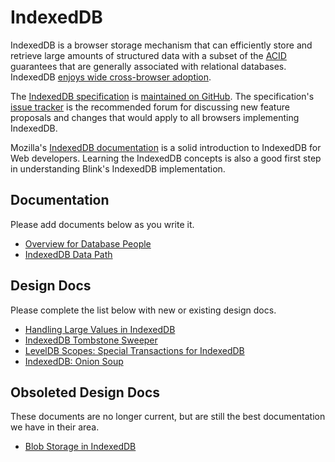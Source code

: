 # IndexedDB

IndexedDB is a browser storage mechanism that can efficiently store and retrieve
large amounts of structured data with a subset of the
[ACID](https://en.wikipedia.org/wiki/ACID) guarantees that are generally
associated with relational databases. IndexedDB
[enjoys wide cross-browser adoption](https://caniuse.com/#feat=indexeddb).

The [IndexedDB specification](https://w3c.github.io/IndexedDB/) is
[maintained on GitHub](https://github.com/w3c/IndexedDB/). The specification's
[issue tracker](https://github.com/w3c/IndexedDB/issues/) is the recommended
forum for discussing new feature proposals and changes that would apply to all
browsers implementing IndexedDB.

Mozilla's [IndexedDB documentation](https://developer.mozilla.org/en-US/docs/Web/API/IndexedDB_API)
is a solid introduction to IndexedDB for Web developers. Learning the IndexedDB
concepts is also a good first step in understanding Blink's IndexedDB
implementation.

## Documentation

Please add documents below as you write it.

* [Overview for Database People](/third_party/blink/renderer/modules/indexeddb/docs/idb_overview.md)
* [IndexedDB Data Path](/third_party/blink/renderer/modules/indexeddb/docs/idb_data_path.md)

## Design Docs

Please complete the list below with new or existing design docs.

* [Handling Large Values in IndexedDB](https://docs.google.com/document/d/1wmbLb91Se4OIp3Z0eKkAJEHG4YHgq75WUH2mqazrnik/)
* [IndexedDB Tombstone Sweeper](https://docs.google.com/document/d/1BWy0aT_hWrmc3umCxas6-7ofDmT8CSgK4sv1s4VwTeA/)
* [LevelDB Scopes: Special Transactions for IndexedDB](https://docs.google.com/document/d/16_igCI15Gfzb6UYqeuJTmJPrzEtawz6Y1tVOKNtYgiU/)
* [IndexedDB: Onion Soup](https://docs.google.com/document/d/12nwW3mLxVBximpIt9IS0h7hoaB5fcIAl4zHdhuOVKLg/)

## Obsoleted Design Docs

These documents are no longer current, but are still the best documentation we
have in their area.

* [Blob Storage in IndexedDB](https://docs.google.com/document/d/1Kdr4pcFt4QBDLLQn-fY4kZgw6ptmK23lthGZdQMVh2Y/)